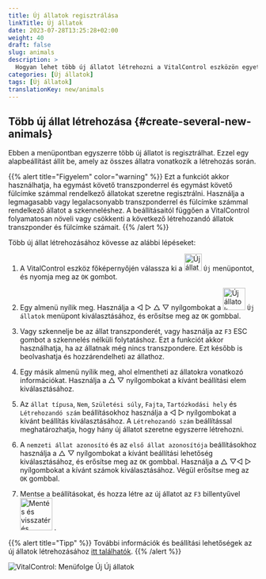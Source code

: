 ```yaml
---
title: Új állatok regisztrálása
linkTitle: Új állatok
date: 2023-07-28T13:25:28+02:00
weight: 40
draft: false
slug: animals
description: >
  Hogyan lehet több új állatot létrehozni a VitalControl eszközön egyetlen művelettel.
categories: [Új állatok]
tags: [Új állatok]
translationKey: new/animals
---
```

## Több új állat létrehozása {#create-several-new-animals}

Ebben a menüpontban egyszerre több új állatot is regisztrálhat. Ezzel egy alapbeállítást állít be, amely az összes állatra vonatkozik a létrehozás során.

{{% alert title="Figyelem" color="warning" %}}
Ezt a funkciót akkor használhatja, ha egymást követő transzponderrel és egymást követő fülcímke számmal rendelkező állatokat szeretne regisztrálni. Használja a legmagasabb vagy legalacsonyabb transzponderrel és fülcímke számmal rendelkező állatot a szkenneléshez. A beállításaitól függően a VitalControl folyamatosan növeli vagy csökkenti a következő létrehozandó állatok transzponder és fülcímke számait.
{{% /alert %}}

Több új állat létrehozásához kövesse az alábbi lépéseket:

1. A VitalControl eszköz főképernyőjén válassza ki a <img src="/icons/main/new-animal.svg" width="35" align="bottom" alt="Új állat" /> `Új` menüpontot, és nyomja meg az `OK` gombot.

2. Egy almenü nyílik meg. Használja a ◁ ▷ △ ▽ nyílgombokat a <img src="/icons/main/new-animals.svg" width="45" align="bottom" alt="Új állatok" /> `Új állatok` menüpont kiválasztásához, és erősítse meg az `OK` gombbal.

3. Vagy szkennelje be az állat transzponderét, vagy használja az `F3` ESC gombot a szkennelés nélküli folytatáshoz. Ezt a funkciót akkor használhatja, ha az állatnak még nincs transzpondere. Ezt később is beolvashatja és hozzárendelheti az állathoz.

4. Egy másik almenü nyílik meg, ahol elmentheti az állatokra vonatkozó információkat. Használja a △ ▽ nyílgombokat a kívánt beállítási elem kiválasztásához.

5. Az `állat típusa`, `Nem`, `Születési súly`, `Fajta`, `Tartózkodási hely` és `Létrehozandó szám` beállításokhoz használja a ◁ ▷ nyílgombokat a kívánt beállítás kiválasztásához. A `Létrehozandó szám` beállítással meghatározhatja, hogy hány új állatot szeretne egyszerre létrehozni.

6. A `nemzeti állat azonosító` és az `első állat azonosítója` beállításokhoz használja a △ ▽ nyílgombokat a kívánt beállítási lehetőség kiválasztásához, és erősítse meg az `OK` gombbal. Használja a △ ▽◁ ▷ nyílgombokat a kívánt számok kiválasztásához. Végül erősítse meg az `OK` gombbal.

7. Mentse a beállításokat, és hozza létre az új állatot az `F3` billentyűvel &nbsp;<img src="/icons/footer/save_exit.svg" width="65" align="bottom" alt="Mentés és visszatérés" />&nbsp;.

{{% alert title="Tipp" %}}
További információk és beállítási lehetőségek az új állatok létrehozásához [itt találhatók](../../settings/animal-registration/).
{{% /alert %}}

   ![VitalControl: Menüfolge Új Új állatok](../images/newanimals.png "Új állatok létrehozása")
